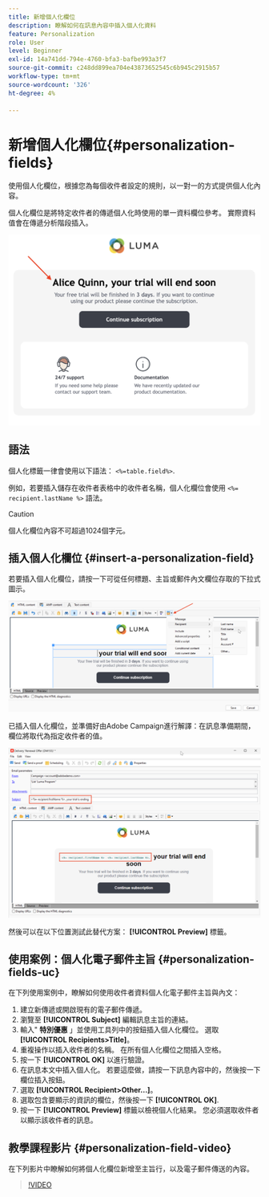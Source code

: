 ```yaml
---
title: 新增個人化欄位
description: 瞭解如何在訊息內容中插入個人化資料
feature: Personalization
role: User
level: Beginner
exl-id: 14a741dd-794e-4760-bfa3-bafbe993a3f7
source-git-commit: c248dd899ea704e43873652545c6b945c2915b57
workflow-type: tm+mt
source-wordcount: '326'
ht-degree: 4%

---
```


# 新增個人化欄位{#personalization-fields}

使用個人化欄位，根據您為每個收件者設定的規則，以一對一的方式提供個人化內容。

個人化欄位是將特定收件者的傳遞個人化時使用的單一資料欄位參考。 實際資料值會在傳遞分析階段插入。

![訊息個人化範例](assets/perso-name-sample.png)

## 語法

個人化標籤一律會使用以下語法： `<%=table.field%>`.

例如，若要插入儲存在收件者表格中的收件者名稱，個人化欄位會使用 `<%= recipient.lastName %>` 語法。

>[!CAUTION]
>
>個人化欄位內容不可超過1024個字元。

## 插入個人化欄位 {#insert-a-personalization-field}

若要插入個人化欄位，請按一下可從任何標題、主旨或郵件內文欄位存取的下拉式圖示。

![插入個人化欄位](assets/perso-field-insert.png)

已插入個人化欄位，並準備好由Adobe Campaign進行解譯：在訊息準備期間，欄位將取代為指定收件者的值。

![電子郵件中的個人化欄位](assets/perso-fields-in-msg.png)

然後可以在以下位置測試此替代方案： **[!UICONTROL Preview]** 標籤。

<!--Learn more about message preview in [this page]().-->

## 使用案例：個人化電子郵件主旨 {#personalization-fields-uc}

在下列使用案例中，瞭解如何使用收件者資料個人化電子郵件主旨與內文：

1. 建立新傳遞或開啟現有的電子郵件傳遞。
1. 瀏覽至 **[!UICONTROL Subject]** 編輯訊息主旨的連結。
1. 輸入&quot; **特別優惠** 」並使用工具列中的按鈕插入個人化欄位。 選取 **[!UICONTROL Recipients>Title]**。
1. 重複操作以插入收件者的名稱。 在所有個人化欄位之間插入空格。
1. 按一下 **[!UICONTROL OK]** 以進行驗證。
1. 在訊息本文中插入個人化。 若要這麼做，請按一下訊息內容中的，然後按一下欄位插入按鈕。
1. 選取 **[!UICONTROL Recipient>Other...]**。
1. 選取包含要顯示的資訊的欄位，然後按一下 **[!UICONTROL OK]**.
1. 按一下 **[!UICONTROL Preview]** 標籤以檢視個人化結果。 您必須選取收件者以顯示該收件者的訊息。



## 教學課程影片 {#personalization-field-video}

在下列影片中瞭解如何將個人化欄位新增至主旨行，以及電子郵件傳送的內容。

>[!VIDEO](https://video.tv.adobe.com/v/24925?quality=12)
